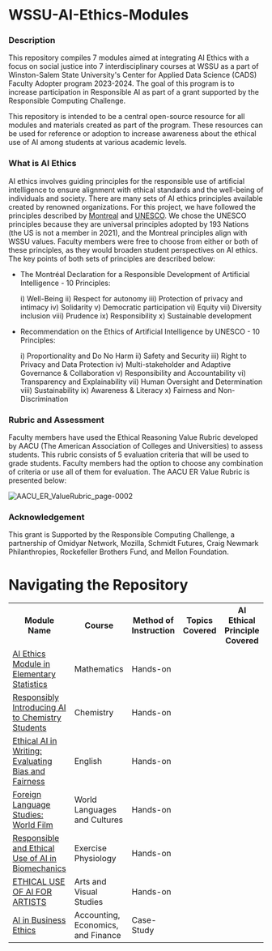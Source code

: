 # WSSU-AI-Ethics-Modules
### Description
This repository compiles 7 modules aimed at integrating AI Ethics with a focus on social justice into 7 interdisciplinary courses at WSSU as a part of Winston-Salem State University's Center for Applied Data Science (CADS) Faculty Adopter program 2023-2024. The goal of this program is to increase participation in Responsible AI as part of a grant supported by the Responsible Computing Challenge.

This repository is intended to be a central open-source resource for all modules and materials created as part of the program. These resources can be used for reference or adoption to increase awareness about the ethical use of AI among students at various academic levels.

### What is AI Ethics 
AI ethics involves guiding principles for the responsible use of artificial intelligence to ensure alignment with ethical standards and the well-being of individuals and society. There are many sets of AI ethics principles available created by renowned organizations. For this project, we have followed the principles described by [Montreal](https://montrealdeclaration-responsibleai.com/the-declaration/) and [UNESCO](https://www.unesco.org/en/artificial-intelligence/recommendation-ethics). We chose the UNESCO principles because they are universal principles adopted by 193 Nations (the US is not a member in 2021), and the Montreal principles align with WSSU values. Faculty members were free to choose from either or both of these principles, as they would broaden student perspectives on AI ethics. The key points of both sets of principles are described below:

* The Montréal Declaration for a Responsible Development of Artificial Intelligence - 10 Principles:
   
  i) Well-Being  ii) Respect for autonomy iii) Protection of privacy and intimacy iv) Solidarity v) Democratic participation vi) Equity vii) Diversity inclusion viii) Prudence ix) Responsibility x) Sustainable development

* Recommendation on the Ethics of Artificial Intelligence by UNESCO - 10 Principles:
   
  i) Proportionality and Do No Harm  ii) Safety and Security iii) Right to Privacy and Data Protection iv) Multi-stakeholder and Adaptive Governance & Collaboration v) Responsibility and Accountability vi) Transparency and Explainability vii) Human Oversight and Determination viii) Sustainability ix) Awareness & Literacy x) Fairness and Non-Discrimination

### Rubric and Assessment
Faculty members have used the Ethical Reasoning Value Rubric developed by AACU (The American Association of Colleges and Universities) to assess students. This rubric consists of 5 evaluation criteria that will be used to grade students. Faculty members had the option to choose any combination of criteria or use all of them for evaluation. The AACU ER Value Rubric is presented below: 

![AACU_ER_ValueRubric_page-0002](https://github.com/CADS-WSSU/WSSU-AI-Ethics-Modules/assets/72575247/151f0ce4-09ad-4e8c-b7f2-23c2fe3bea01)

### Acknowledgement
This grant is Supported by the Responsible Computing Challenge, a partnership of Omidyar Network, Mozilla, Schmidt Futures, Craig Newmark Philanthropies, Rockefeller Brothers Fund, and Mellon Foundation.

# Navigating the Repository
<table>
  <tbody>
    <tr>
      <th>Module Name</th>
      <th>Course</th>
      <th>Method of Instruction</th>
      <th>Topics Covered</th>
      <th>AI Ethical Principle Covered</th>
    </tr>
    <tr>
      <td><a href="https://github.com/CADS-WSSU/Data-Science-Modules/tree/main/MAT3312-Biostatistics-Data-Science-Module-main">AI Ethics Module in Elementary Statistics</a></td>
      <td>
        Mathematics
      </td>
      <td>
        Hands-on
      </td>
    </tr>
    <tr>
      <td><a href="https://github.com/CADS-WSSU/Data-Science-Modules/tree/main/JUS4330-Social-Justice-Data-Science-Module-main">Responsibly Introducing AI to Chemistry Students</a></td>
      <td>
       Chemistry 
      </td>
      <td>
        Hands-on
      </td>
    </tr>
    <tr>
      <td><a href="https://github.com/CADS-WSSU/Data-Science-Modules/tree/main/SPM3301-Sports-Marketing-and-Promotion-Data-Science-Module-main">Ethical AI in Writing: Evaluating Bias and Fairness</a></td>
      <td>
      English
      </td>
       <td>
      Hands-on
      </td>
    </tr>
    <tr>
      <td><a href="https://github.com/CADS-WSSU/Data-Science-Modules/tree/main/PSY-4425-Contemporary-Issues-in-Psychological-Sciences-Data-Science-Module-main">Foreign Language Studies: World Film</a></td>
      <td>
        World Languages and Cultures
      </td>
      <td>
        Hands-on
      </td>
    </tr>
    <tr>
      <td><a href="https://github.com/CADS-WSSU/Data-Science-Modules/tree/main/HCM-3301-Population-Health-Data-Science-Module-main">Responsible and Ethical Use of AI in Biomechanics</a></td>
      <td>
        Exercise Physiology
      </td>
      <td>
        Hands-on
      </td>
    </tr>
    <tr>
      <td><a href="https://github.com/CADS-WSSU/Data-Science-Modules/tree/main/HCM-3301-Population-Health-Data-Science-Module-main">ETHICAL USE OF AI FOR ARTISTS</a></td>
      <td>
       Arts and Visual Studies
      </td>
      <td>
       Hands-on
      </td>
    </tr>
    <tr>
      <td><a href="AI in Business Ethics">AI in Business Ethics</a></td>
      <td>
        Accounting, Economics, and Finance
      </td>
      <td>
        Case-Study
      </td>
    </tr>
  
  </tbody>
</table>

